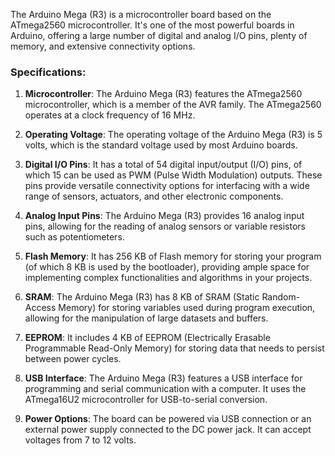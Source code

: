   
The Arduino Mega (R3) is a microcontroller board based on the ATmega2560 microcontroller. It's one of the most powerful boards in Arduino, offering a large number of digital and analog I/O pins, plenty of memory, and extensive connectivity options.
### Specifications:

1. **Microcontroller**: The Arduino Mega (R3) features the ATmega2560 microcontroller, which is a member of the AVR family. The ATmega2560 operates at a clock frequency of 16 MHz.
    
2. **Operating Voltage**: The operating voltage of the Arduino Mega (R3) is 5 volts, which is the standard voltage used by most Arduino boards.
    
3. **Digital I/O Pins**: It has a total of 54 digital input/output (I/O) pins, of which 15 can be used as PWM (Pulse Width Modulation) outputs. These pins provide versatile connectivity options for interfacing with a wide range of sensors, actuators, and other electronic components.
    
4. **Analog Input Pins**: The Arduino Mega (R3) provides 16 analog input pins, allowing for the reading of analog sensors or variable resistors such as potentiometers.
    
5. **Flash Memory**: It has 256 KB of Flash memory for storing your program (of which 8 KB is used by the bootloader), providing ample space for implementing complex functionalities and algorithms in your projects.
    
6. **SRAM**: The Arduino Mega (R3) has 8 KB of SRAM (Static Random-Access Memory) for storing variables used during program execution, allowing for the manipulation of large datasets and buffers.
    
7. **EEPROM**: It includes 4 KB of EEPROM (Electrically Erasable Programmable Read-Only Memory) for storing data that needs to persist between power cycles.
    
8. **USB Interface**: The Arduino Mega (R3) features a USB interface for programming and serial communication with a computer. It uses the ATmega16U2 microcontroller for USB-to-serial conversion.
    
9. **Power Options**: The board can be powered via USB connection or an external power supply connected to the DC power jack. It can accept voltages from 7 to 12 volts.